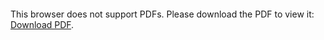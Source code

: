 <object data="christ-in-song/CIS1908pdfs/746.pdf" type="application/pdf" width="100%" height="1024px">
    <embed src="christ-in-song/CIS1908pdfs/746.pdf">
        <p>This browser does not support PDFs. Please download the PDF to view it: <a href="christ-in-song/CIS1908pdfs/746.pdf">Download PDF</a>.</p>
    </embed>
</object>
